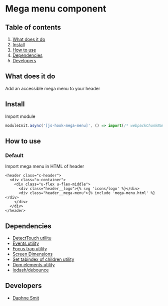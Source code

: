 
# Mega menu component

## Table of contents
1. [What does it do](#markdown-header-what-does-it-do)
2. [Install](#markdown-header-install)
3. [How to use](#markdown-header-how-to-use)
4. [Dependencies](#markdown-header-dependencies)
5. [Developers](#markdown-header-developers)

## What does it do
Add an accessible mega menu to your header

## Install
Import module
```javascript
moduleInit.async('[js-hook-mega-menu]', () => import(/* webpackChunkName: "MegaMenu" */'@components/mega-menu'));
```

## How to use

### Default

Import mega menu in HTML of header

```htmlmixed
<header class="c-header">
  <div class="o-container">
    <div class="u-flex u-flex-middle">
      <div class="header__logo">{% svg 'icons/logo' %}</div>
      <div class="header__mega-menu">{% include 'mega-menu.html' %}</div>
    </div>
  </div>
</header>

```


## Dependencies
* [DetectTouch utilitu](/utilities/detect-touch/)
* [Events utility](/utilities/events/)
* [Focus trap utility](/utilities/focus-trap/)
* [Screen Dimensions](/utilities/screen-dimensions/README.md)
* [Set tabindex of children utility](/utilities/set-tabindex-of-children)
* [Dom elements utility](/utilities/dom-elements)
* [lodash/debounce](https://www.npmjs.com/package/lodash.debounce)

## Developers
* [Daphne Smit](mailto:daphne.smit@deptagency.com)
